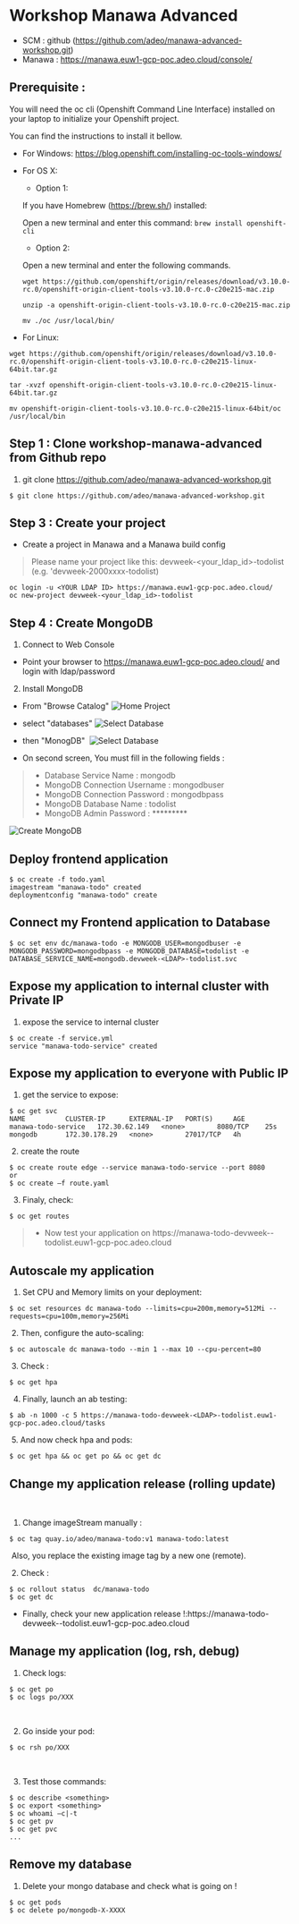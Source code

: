 # Workshop Manawa Advanced

* SCM             : github (https://github.com/adeo/manawa-advanced-workshop.git)
* Manawa            : https://manawa.euw1-gcp-poc.adeo.cloud/console/


## Prerequisite :

You will need the oc cli (Openshift Command Line Interface) installed on your laptop to initialize your Openshift project.

You can find the instructions to install it bellow. 
* For Windows: https://blog.openshift.com/installing-oc-tools-windows/
* For OS X: 
  * Option 1: 
  
  If you have Homebrew (https://brew.sh/) installed:

  Open a new terminal and enter this command: 
  `brew install openshift-cli`
  * Option 2:
  
  Open a new terminal and enter the following commands.
  ```
  wget https://github.com/openshift/origin/releases/download/v3.10.0-rc.0/openshift-origin-client-tools-v3.10.0-rc.0-c20e215-mac.zip

  unzip -a openshift-origin-client-tools-v3.10.0-rc.0-c20e215-mac.zip
  
  mv ./oc /usr/local/bin/
  ```


* For Linux:  
```
wget https://github.com/openshift/origin/releases/download/v3.10.0-rc.0/openshift-origin-client-tools-v3.10.0-rc.0-c20e215-linux-64bit.tar.gz

tar -xvzf openshift-origin-client-tools-v3.10.0-rc.0-c20e215-linux-64bit.tar.gz

mv openshift-origin-client-tools-v3.10.0-rc.0-c20e215-linux-64bit/oc /usr/local/bin
```


## Step 1 : Clone workshop-manawa-advanced from Github repo
1. git clone https://github.com/adeo/manawa-advanced-workshop.git
```
$ git clone https://github.com/adeo/manawa-advanced-workshop.git
```



## Step 3 : Create your project 

* Create a project in Manawa and a Manawa build config

> Please name your project like this: devweek-<your_ldap_id>-todolist (e.g. 'devweek-2000xxxx-todolist)

```
oc login -u <YOUR LDAP ID> https://manawa.euw1-gcp-poc.adeo.cloud/
oc new-project devweek-<your_ldap_id>-todolist
```


## Step 4 : Create MongoDB  

1. Connect to Web Console 
* Point your browser to https://manawa.euw1-gcp-poc.adeo.cloud/ and login with ldap/password

2. Install MongoDB
* From "Browse Catalog" 
![Home Project](./Tutorial/screens/Home-Project.png)


* select "databases"
![Select Database](./Tutorial/screens/Catalog-Select-Database.png)



* then "MonogDB" ​
![Select Database](./Tutorial/screens/Catalog-Select-MongoDB.png)


* On second screen, You must fill in the following fields :

> * Database Service Name : mongodb
> * MongoDB Connection Username : mongodbuser
> * MongoDB Connection Password : mongodbpass
> * MongoDB Database Name : todolist
> * MongoDB Admin Password : *********

![Create MongoDB](./Tutorial/screens/Catalog-Create-MongoDB.png)

## Deploy frontend application

```
$ oc create -f todo.yaml ​
imagestream "manawa-todo" created​
deploymentconfig "manawa-todo" create
```

## Connect my Frontend application to Database​

```
$ oc set env dc/manawa-todo -e MONGODB_USER=mongodbuser -e MONGODB_PASSWORD=mongodbpass -e MONGODB_DATABASE=todolist -e DATABASE_SERVICE_NAME=mongodb.devweek-<LDAP>-todolist.svc
```

## Expose my application to internal cluster with Private IP

1. expose the service to internal cluster
```
$ oc create -f service.yml ​
service "manawa-todo-service" created
```

## Expose my application to everyone with Public IP

1. get the service to expose:​

```
$ oc get svc​
NAME          CLUSTER-IP      EXTERNAL-IP   PORT(S)     AGE​
manawa-todo-service   172.30.62.149   <none>        8080/TCP    25s​
mongodb       172.30.178.29   <none>        27017/TCP   4h​
```
​
2. create the route​
```
$ oc create route edge --service manawa-todo-service --port 8080​
or 
$ oc create –f route.yaml
```


3. Finaly, check:​
```
$ oc get routes
```

> * Now test your application on https://manawa-todo-devweek-<YOUR LDAP ID>-todolist.euw1-gcp-poc.adeo.cloud

## Autoscale my application
1. Set CPU and Memory limits on your deployment:​
```
$ oc set resources dc manawa-todo --limits=cpu=200m,memory=512Mi --requests=cpu=100m,memory=256Mi​
```
​
2. Then, configure the auto-scaling:​
```
$ oc autoscale dc manawa-todo --min 1 --max 10 --cpu-percent=80​
```
​
3. Check :​
```
$ oc get hpa
```

4. Finally, launch an ab testing:​
```
$ ab -n 1000 -c 5 https://manawa-todo-devweek-<LDAP>-todolist.euw1-gcp-poc.adeo.cloud/tasks​
```
​
5. And now check hpa and pods:​
```
$ oc get hpa && oc get po && oc get dc
```

## Change my application release (rolling update)
​

1. Change imageStream manually :​
```
$ oc tag quay.io/adeo/manawa-todo:v1 manawa-todo:latest​
```
​
Also, you replace the existing image tag by a new one (remote).​

​
2. Check :​
```
$ oc rollout status  dc/manawa-todo​
$ oc get dc
```

* Finally, check your new application release !:​
https://manawa-todo-devweek-<LDAP>-todolist.euw1-gcp-poc.adeo.cloud

## Manage my application (log, rsh, debug)

1. Check logs:​
```
$ oc get po​
$ oc logs po/XXX​
```
​

2. Go inside your pod:​
```
$ oc rsh po/XXX​
```
​

3. Test those commands: ​
```
$ oc describe <something>​
$ oc export <something>​
$ oc whoami –c|-t​
$ oc get pv​
$ oc get pvc​
...
```

## Remove my database​

1. Delete your mongo database and check what is going on !​
```
$ oc get pods​
$ oc delete po/mongodb-X-XXXX
```
